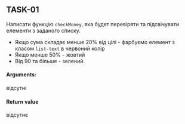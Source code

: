 ## TASK-01

Написати функцію `checkMoney`, яка будет перевіряти та підсвічувати елементи з заданого списку.

- Якщо сума складає менше 20% від цілі - фарбуємо елемент з класом `list-text` в червоний колір
- Якщо менше 50% - жовтий
- Від 90 та більше - зелений.

#### Arguments:

відсутні

#### Return value

відсутнє

